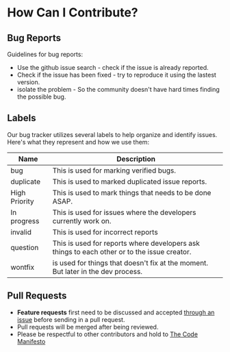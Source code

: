 # How Can I Contribute?

## Bug Reports

Guidelines for bug reports:

- Use the github issue search - check if the issue is already reported.
- Check if the issue has been fixed - try to reproduce it using the lastest version.
- isolate the problem - So the community doesn't have hard times finding the possible bug.

## Labels

Our bug tracker utilizes several labels to help organize and identify issues.    
Here's what they represent and how we use them:

| Name | Description |
| ---- | ----------- |
| bug  | This is used for marking verified bugs.|
| duplicate| This is used to marked duplicated issue reports.|
| High Priority| This is used to mark things that needs to be done ASAP.|
| In progress | This is used for issues where the developers currently work on.|
| invalid | This is used for incorrect reports |
| question | This is used for reports where developers ask things to each other or to the issue creator.|
| wontfix | is used for things that doesn't fix at the moment. But later in the dev process.|

## Pull Requests

- **Feature requests** first need to be discussed and accepted [through an issue](https://github.com/FiveM-Scripts/fs_freemode/issues/new) before sending in a pull request.
- Pull requests will be merged after being reviewed.
- Please be respectful to other contributors and hold to [The Code Manifesto](http://codemanifesto.com/)
